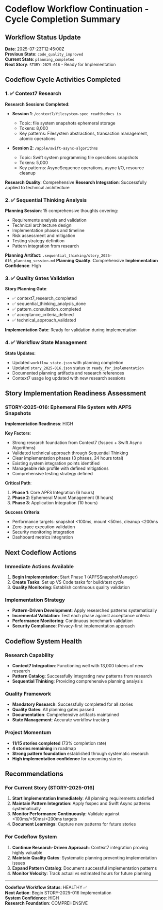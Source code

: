 # Codeflow Workflow Continuation - Cycle Completion Summary

## Workflow Status Update
**Date**: 2025-07-23T12:45:00Z  
**Previous State**: `code_quality_improved`  
**Current State**: `planning_completed`  
**Next Story**: `STORY-2025-016` - Ready for Implementation

## Codeflow Cycle Activities Completed

### 1. ✅ Context7 Research
**Research Sessions Completed**:
- **Session 1**: `/context7/filesystem-spec_readthedocs_io` 
  - Topic: file system snapshots ephemeral storage
  - Tokens: 8,000
  - Key patterns: Filesystem abstractions, transaction management, atomic operations
  
- **Session 2**: `/apple/swift-async-algorithms`
  - Topic: Swift system programming file operations snapshots  
  - Tokens: 5,000
  - Key patterns: AsyncSequence operations, async I/O, resource cleanup

**Research Quality**: Comprehensive
**Research Integration**: Successfully applied to technical architecture

### 2. ✅ Sequential Thinking Analysis
**Planning Session**: 15 comprehensive thoughts covering:
- Requirements analysis and validation
- Technical architecture design  
- Implementation phases and timeline
- Risk assessment and mitigation
- Testing strategy definition
- Pattern integration from research

**Planning Artifact**: `.sequential_thinking/story_2025-016_planning_session.md`
**Planning Quality**: Comprehensive
**Implementation Confidence**: High

### 3. ✅ Quality Gates Validation
**Story Planning Gate**:
- ✅ context7_research_completed
- ✅ sequential_thinking_analysis_done  
- ✅ pattern_consultation_completed
- ✅ acceptance_criteria_defined
- ✅ technical_approach_validated

**Implementation Gate**: Ready for validation during implementation

### 4. ✅ Workflow State Management
**State Updates**:
- Updated `workflow_state.json` with planning completion
- Updated `story_2025-016.json` status to `ready_for_implementation`
- Documented planning artifacts and research references
- Context7 usage log updated with new research sessions

## Story Implementation Readiness Assessment

### STORY-2025-016: Ephemeral File System with APFS Snapshots
**Implementation Readiness**: HIGH

**Key Factors**:
- Strong research foundation from Context7 (fsspec + Swift Async Algorithms)
- Validated technical approach through Sequential Thinking
- Clear implementation phases (3 phases, 24 hours total)
- Existing system integration points identified
- Manageable risk profile with defined mitigations
- Comprehensive testing strategy defined

**Critical Path**:
1. **Phase 1**: Core APFS Integration (6 hours)
2. **Phase 2**: Ephemeral Mount Management (8 hours)  
3. **Phase 3**: Application Integration (10 hours)

**Success Criteria**:
- Performance targets: snapshot <100ms, mount <50ms, cleanup <200ms
- Zero-trace execution validation
- Security monitoring integration
- Dashboard metrics integration

## Next Codeflow Actions

### Immediate Actions Available
1. **Begin Implementation**: Start Phase 1 (APFSSnapshotManager)
2. **Create Tasks**: Set up VS Code tasks for build/test cycle
3. **Quality Monitoring**: Establish continuous quality validation

### Implementation Strategy
- **Pattern-Driven Development**: Apply researched patterns systematically
- **Incremental Validation**: Test each phase against acceptance criteria
- **Performance Monitoring**: Continuous benchmark validation
- **Security Compliance**: Privacy-first implementation approach

## Codeflow System Health

### Research Capability
- **Context7 Integration**: Functioning well with 13,000 tokens of new research
- **Pattern Catalog**: Successfully integrating new patterns from research
- **Sequential Thinking**: Providing comprehensive planning analysis

### Quality Framework
- **Mandatory Research**: Successfully completed for all stories
- **Quality Gates**: All planning gates passed
- **Documentation**: Comprehensive artifacts maintained
- **State Management**: Accurate workflow tracking

### Project Momentum
- **11/15 stories completed** (73% completion rate)
- **4 stories remaining** in roadmap
- **Strong pattern foundation** established through systematic research
- **High implementation confidence** for upcoming stories

## Recommendations

### For Current Story (STORY-2025-016)
1. **Start Implementation Immediately**: All planning requirements satisfied
2. **Maintain Pattern Integration**: Apply fsspec and Swift Async patterns systematically
3. **Monitor Performance Continuously**: Validate against <100ms/<50ms/<200ms targets
4. **Document Learnings**: Capture new patterns for future stories

### For Codeflow System
1. **Continue Research-Driven Approach**: Context7 integration proving highly valuable
2. **Maintain Quality Gates**: Systematic planning preventing implementation issues
3. **Expand Pattern Catalog**: Document successful implementation patterns
4. **Monitor Velocity**: Track actual vs estimated hours for future planning

---

**Codeflow Workflow Status**: HEALTHY ✅  
**Next Action**: Begin STORY-2025-016 Implementation  
**System Confidence**: HIGH  
**Research Foundation**: COMPREHENSIVE
